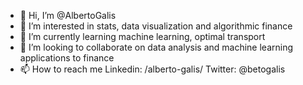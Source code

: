- 👋 Hi, I’m @AlbertoGalis
- 👀 I’m interested in stats, data visualization and algorithmic finance
- 🌱 I’m currently learning machine learning, optimal transport
- 💞️ I’m looking to collaborate on data analysis and machine learning applications to finance
- 📫 How to reach me Linkedin: /alberto-galis/ Twitter: @betogalis

<!---
betoGalis/betoGalis is a ✨ special ✨ repository because its `README.md` (this file) appears on your GitHub profile.
You can click the Preview link to take a look at your changes.
--->
